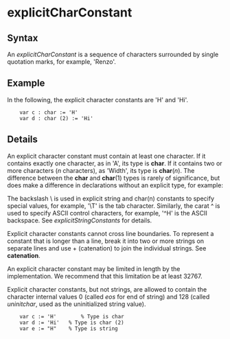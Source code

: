 
# explicitCharConstant

## Syntax
An _explicitCharConstant_ is a sequence of characters surrounded by single quotation marks, for example, 'Renzo'.

## Example
In the following, the explicit character constants are 'H' and 'Hi'.

        var c : char := 'H'
        var d : char (2) := 'Hi'
## Details
An explicit character constant must contain at least one character. If it contains exactly one character, as in 'A', its type is **char**. If it contains two or more characters (_n_ characters), as 'Width', its type is **char**(_n_). The difference between the **char** and **char**(1) types is rarely of significance, but does make a difference in declarations without an explicit type, for example:

The backslash \ is used in explicit string and char(n) constants to specify special values, for example, '\T' is the tab character. Similarly, the carat ^ is used to specify ASCII control characters, for example, '^H' is the ASCII backspace. See _explicitStringConstants_ for details.

Explicit character constants cannot cross line boundaries. To represent a constant that is longer than a line, break it into two or more strings on separate lines and use + (catenation) to join the individual strings. See **catenation**.

An explicit character constant may be limited in length by the implementation. We recommend that this limitation be at least 32767.

Explicit character constants, but not strings, are allowed to contain the character internal values 0 (called _eos_ for end of string) and 128 (called _uninitchar_, used as the uninitialized string value).

        var c := 'H'        % Type is char
        var d := 'Hi'   % Type is char (2)
        var e := "H"    % Type is string
